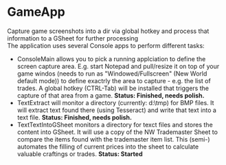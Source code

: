 # GameApp
Capture game screenshots into a dir via global hotkey and process that information to a GSheet for further processing<br/>
The application uses several Console apps to perform different tasks:<br/>
<ul>
  <li>ConsoleMain allows you to pick a running applciation to define the screen capture area. E.g. start Notepad and pull/resize it on top of your game windos (needs to run as "Windowed/Fullscreen" (New World default mode)) to define exactrly the area to capture - e.g. the list of trades. A global hotkey (CTRL-Tab) will be installed that triggers the capture of that area from a game. <b>Status: Finished, needs polish.</b></li>
  <li>
TextExtract will monitor a directory (currently: d:\tmp) for BMP files. It will extract text found there (using Tesseract) and write that text into a text file. <b>Status: Finished, needs polish.</b></li>
<li>TextTextIntoGSheet monitors a directory for texct files and stores the content into GSheet. It will use a copy of the NW Trademaster Sheet to compare the items found with the trademaster item list. This (semi-) automates the filling of current prices into the sheet to calculate valuable craftings or trades. <b>Status: Started</b></li>

